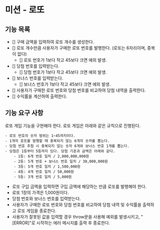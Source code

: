 # 미션 - 로또
## 기능 목록

- [] 구매 금액을 입력하여 로또 개수를 생성한다. 
- [] 로또 개수만큼 사용자가 구매한 로또 번호를 발행한다. (로또는 6자리이며, 중복이 없다)
    - [] 로또 번호가 1보다 작고 45보다 크면 예외 발생. 
- [] 당첨 번호를 입력받는다. 
    - [] 당첨 번호가 1보다 작고 45보다 크면 예외 발생. 
- [] 보너스 번호를 입력받는다. 
    - [] 보너스 번호가 1보다 작고 45보다 크면 예외 발생. 
- [] 사용자가 구매한 로또 번호와 당첨 번호를 비교하여 당첨 내역을 출력한다.
- [] 수익률을 계산하여 출력한다. 

## 기능 요구 사항
로또 게임 기능을 구현해야 한다. 로또 게임은 아래와 같은 규칙으로 진행된다.

```
- 로또 번호의 숫자 범위는 1~45까지이다.
- 1개의 로또를 발행할 때 중복되지 않는 6개의 숫자를 뽑는다.
- 당첨 번호 추첨 시 중복되지 않는 숫자 6개와 보너스 번호 1개를 뽑는다.
- 당첨은 1등부터 5등까지 있다. 당첨 기준과 금액은 아래와 같다.
    - 1등: 6개 번호 일치 / 2,000,000,000원
    - 2등: 5개 번호 + 보너스 번호 일치 / 30,000,000원
    - 3등: 5개 번호 일치 / 1,500,000원
    - 4등: 4개 번호 일치 / 50,000원
    - 5등: 3개 번호 일치 / 5,000원
```  
- 로또 구입 금액을 입력하면 구입 금액에 해당하는 만큼 로또를 발행해야 한다.
- 로또 1장의 가격은 1,000원이다.
- 당첨 번호와 보너스 번호를 입력받는다.
- 사용자가 구매한 로또 번호와 당첨 번호를 비교하여 당첨 내역 및 수익률을 출력하고 로또 게임을 종료한다.
- 사용자가 잘못된 값을 입력할 경우 throw문을 사용해 예외를 발생시키고, "[ERROR]"로 시작하는 에러 메시지를 출력 후 종료한다.


